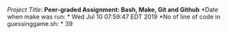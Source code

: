 *Project Title*: **Peer-graded Assignment: Bash, Make, Git and Github**
*Date when make was run: * Wed Jul 10 07:59:47 EDT 2019
*No of line of code in guessinggame.sh: * 39

